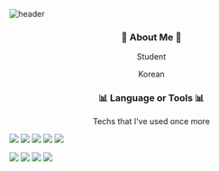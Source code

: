 ![header](https://capsule-render.vercel.app/api?type=wave&color=gradient&height=300&section=header&text=JUNGHOONOH&fontSize=90)


<h3 align = "center"> 🏫 About Me 🏫 </h3>
<p align = "center"> Student </p>
<p align = "center"> Korean </p>


<h3 align = "center">📊 Language or Tools 📊 </h3>

<p align = "center"> Techs that I've used once more </p>
<P align = "center>
  <p align = "center>
    <img src="https://img.shields.io/badge/Keras-D00000?style=flat-square&logo=Keras&logoColor=white"/>
    <img src="https://img.shields.io/badge/TensorFlow-FF6F00?style=flat-square&logo=TensorFlow&logoColor=white"/>
    <img src="https://img.shields.io/badge/OpenCV-5C3EE8?style=flat-square&logo=OpenCV&logoColor=white"/>
    <img src="https://img.shields.io/badge/Flask-000000?style=flat-square&logo=Flask&logoColor=white"/>
    <img src="https://img.shields.io/badge/Laravel-FF2D20?style=flat-square&logo=Laravel&logoColor=white"/>
  </P> 
  <p align = "center>
    <img src="https://img.shields.io/badge/TailwindCSS-38B2AC?style=flat-square&logo=TailwindCSS&logoColor=white"/>
    <img src="https://img.shields.io/badge/CSS3-1572B6?style=flat-square&logo=CSS3&logoColor=white"/>
    <img src="https://img.shields.io/badge/Python3-3766AB?style=flat-square&logo=Python&logoColor=white"/>
    <img src="https://img.shields.io/badge/Vue.js-4FCO8D?style=flat-square&logo=Vue.js&logoColor=white"/>
    <img src="https://img.shields.io/badge/React-61DAFB?style=flat-square&logo=React&logoColor=white"/>                                                                     </P>                                   
</P>
